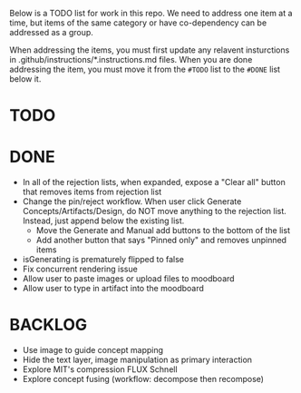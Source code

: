 Below is a TODO list for work in this repo. We need to address one item at a time, but items of the same category or have co-dependency can be addressed as a group.

When addressing the items, you must first update any relavent insturctions in .github/instructions/\*.instructions.md files.
When you are done addressing the item, you must move it from the `#TODO` list to the `#DONE` list below it.

# TODO

# DONE

- In all of the rejection lists, when expanded, expose a "Clear all" button that removes items from rejection list
- Change the pin/reject workflow. When user click Generate Concepts/Artifacts/Design, do NOT move anything to the rejection list. Instead, just append below the existing list.
  - Move the Generate and Manual add buttons to the bottom of the list
  - Add another button that says "Pinned only" and removes unpinned items
- isGenerating is prematurely flipped to false
- Fix concurrent rendering issue
- Allow user to paste images or upload files to moodboard
- Allow user to type in artifact into the moodboard

# BACKLOG

- Use image to guide concept mapping
- Hide the text layer, image manipulation as primary interaction
- Explore MIT's compression FLUX Schnell
- Explore concept fusing (workflow: decompose then recompose)
